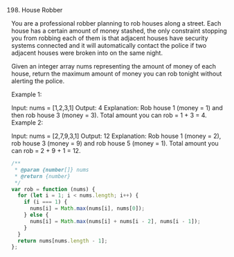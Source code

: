 198. House Robber

You are a professional robber planning to rob houses along a street. Each house has a certain amount of money stashed, the only constraint stopping you from robbing each of them is that adjacent houses have security systems connected and it will automatically contact the police if two adjacent houses were broken into on the same night.

Given an integer array nums representing the amount of money of each house, return the maximum amount of money you can rob tonight without alerting the police.

Example 1:

Input: nums = [1,2,3,1]
Output: 4
Explanation: Rob house 1 (money = 1) and then rob house 3 (money = 3).
Total amount you can rob = 1 + 3 = 4.
Example 2:

Input: nums = [2,7,9,3,1]
Output: 12
Explanation: Rob house 1 (money = 2), rob house 3 (money = 9) and rob house 5 (money = 1).
Total amount you can rob = 2 + 9 + 1 = 12.

```js
/**
 * @param {number[]} nums
 * @return {number}
 */
var rob = function (nums) {
  for (let i = 1; i < nums.length; i++) {
    if (i === 1) {
      nums[i] = Math.max(nums[i], nums[0]);
    } else {
      nums[i] = Math.max(nums[i] + nums[i - 2], nums[i - 1]);
    }
  }
  return nums[nums.length - 1];
};
```
